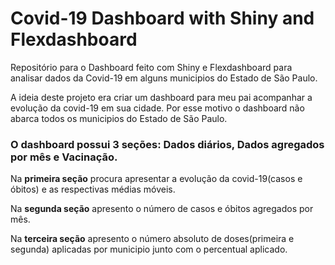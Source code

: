 
# Covid-19 Dashboard with Shiny and Flexdashboard



Repositório para o Dashboard feito com Shiny e Flexdashboard para analisar dados da Covid-19 em alguns municipios do Estado de São Paulo.


A ideia deste projeto era criar um dashboard para meu pai acompanhar a evolução da covid-19 em sua cidade. Por esse motivo o dashboard não abarca todos os municipios do Estado de São Paulo.



### O dashboard possui 3 seções: Dados diários, Dados agregados por mês e Vacinação.


Na **primeira seção** procura apresentar a evolução da covid-19(casos e óbitos) e as respectivas médias móveis.

Na **segunda seção** apresento o número de casos e óbitos agregados por mês.

Na **terceira seção** apresento o número absoluto de doses(primeira e segunda) aplicadas por municipio junto com o percentual aplicado.
